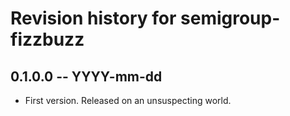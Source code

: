# Revision history for semigroup-fizzbuzz

## 0.1.0.0  -- YYYY-mm-dd

* First version. Released on an unsuspecting world.
